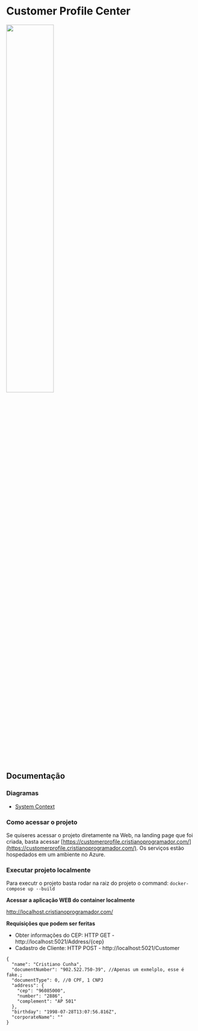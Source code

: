 # Customer Profile Center

<img src="https://i.imgur.com/YCKVzCE.png" width="50%">


## Documentação

### Diagramas

- [System Context](./Docs/1%20-%20System%20Context/)

### Como acessar o projeto

Se quiseres acessar o projeto diretamente na Web, na landing page que foi criada, basta acessar [https://customerprofile.cristianoprogramador.com/](https://customerprofile.cristianoprogramador.com/). Os serviços estão hospedados em um ambiente no Azure.

### Executar projeto localmente

Para executr o projeto basta rodar na raiz do projeto o command: `docker-compose up --build`

**Acessar a aplicação WEB do container localmente**

http://localhost.cristianoprogramador.com/

**Requisições que podem ser feritas**

- Obter informações do CEP: HTTP GET - http://localhost:5021/Address/{cep}
- Cadastro de Cliente: HTTP POST - http://localhost:5021/Customer

```
{
  "name": "Cristiano Cunha",
  "documentNumber": "902.522.750-39", //Apenas um exmelplo, esse é fake.;
  "documentType": 0, //0 CPF, 1 CNPJ
  "address": {
    "cep": "96085000",
    "number": "2886",
    "complement": "AP 501"
  },
  "birthday": "1998-07-28T13:07:56.816Z",
  "corporateName": ""
}
```
